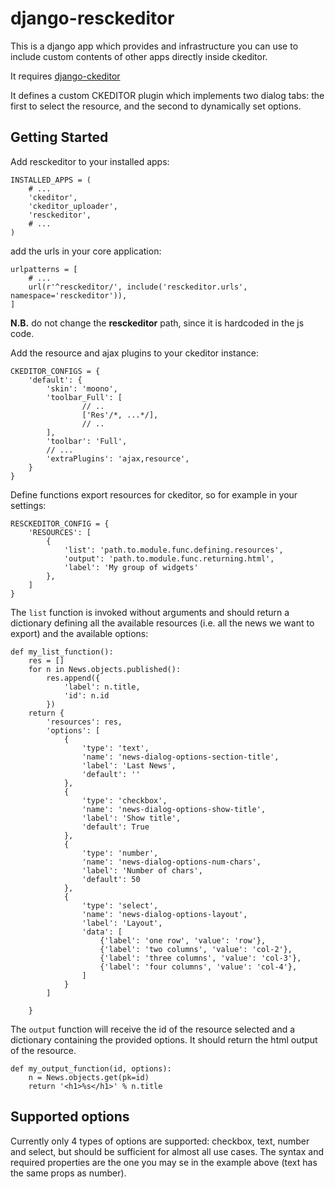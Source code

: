 # django-resckeditor

This is a django app which provides and infrastructure you can use to include custom contents of other apps directly inside ckeditor.

It requires [django-ckeditor](https://github.com/django-ckeditor/django-ckeditor)

It defines a custom CKEDITOR plugin which implements two dialog tabs: the first to select the resource, and the second to dynamically set options.

## Getting Started

Add resckeditor to your installed apps:

    INSTALLED_APPS = (
        # ...
        'ckeditor',
        'ckeditor_uploader',
        'resckeditor',
        # ...
    )

add the urls in your core application:

    urlpatterns = [
        # ...
        url(r'^resckeditor/', include('resckeditor.urls', namespace='resckeditor')),
    ]

**N.B.** do not change the **resckeditor** path, since it is hardcoded in the js code.

Add the resource and ajax plugins to your ckeditor instance:

    CKEDITOR_CONFIGS = {
        'default': {
            'skin': 'moono',
            'toolbar_Full': [
                    // ..
                    ['Res'/*, ...*/],
                    // ..
            ],
            'toolbar': 'Full',
            // ...
            'extraPlugins': 'ajax,resource',
        }
    }

Define functions export resources for ckeditor, so for example in your settings:

    RESCKEDITOR_CONFIG = {
        'RESOURCES': [
            {
                'list': 'path.to.module.func.defining.resources',
                'output': 'path.to.module.func.returning.html',
                'label': 'My group of widgets'
            },
        ]
    }


The `list` function is invoked without arguments and should return a dictionary defining all the available resources
(i.e. all the news we want to export) and the available options:

    def my_list_function():
        res = []
        for n in News.objects.published():
            res.append({
                'label': n.title,
                'id': n.id
            })
        return {
            'resources': res,
            'options': [
                {
                    'type': 'text',
                    'name': 'news-dialog-options-section-title',
                    'label': 'Last News',
                    'default': ''
                },
                {
                    'type': 'checkbox',
                    'name': 'news-dialog-options-show-title',
                    'label': 'Show title',
                    'default': True
                },
                {
                    'type': 'number',
                    'name': 'news-dialog-options-num-chars',
                    'label': 'Number of chars',
                    'default': 50
                },
                {
                    'type': 'select',
                    'name': 'news-dialog-options-layout',
                    'label': 'Layout',
                    'data': [
                        {'label': 'one row', 'value': 'row'},
                        {'label': 'two columns', 'value': 'col-2'},
                        {'label': 'three columns', 'value': 'col-3'},
                        {'label': 'four columns', 'value': 'col-4'},
                    ]
                }
            ]

        }

The `output` function will receive the id of the resource selected and a dictionary containing the provided options.
It should return the html output of the resource.

    def my_output_function(id, options):
        n = News.objects.get(pk=id)
        return '<h1>%s</h1>' % n.title

## Supported options

Currently only 4 types of options are supported: checkbox, text, number and select, but should be sufficient for almost all use cases.
The syntax and required properties are the one you may se in the example above (text has the same props as number).

